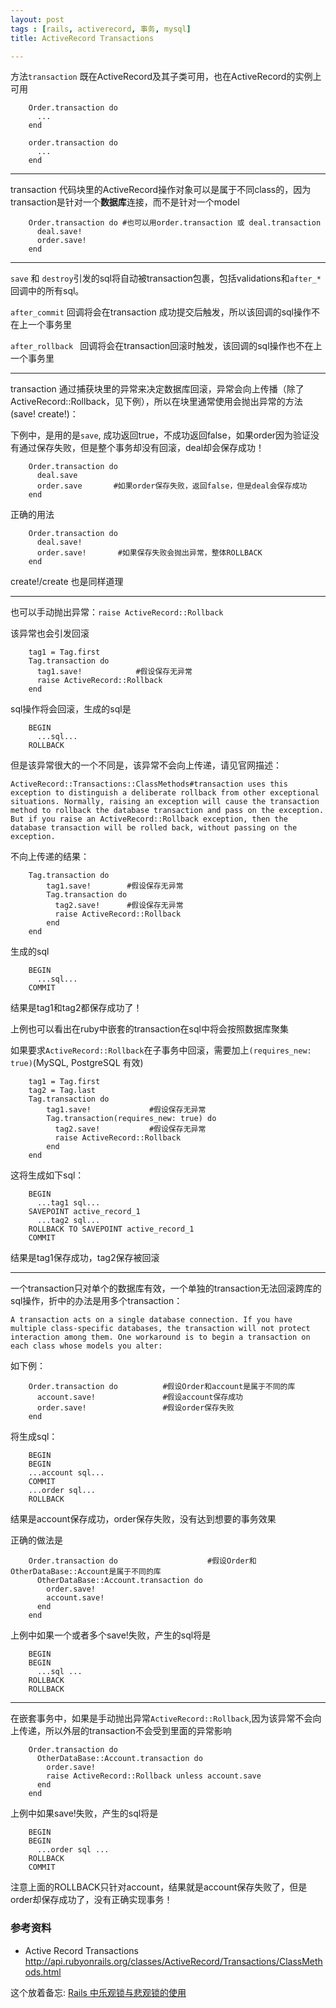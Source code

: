 ```yaml
---
layout: post
tags : [rails, activerecord, 事务, mysql]
title: ActiveRecord Transactions

---
```


方法`transaction` 既在ActiveRecord及其子类可用，也在ActiveRecord的实例上可用

        Order.transaction do
          ...
        end

        order.transaction do
          ...
        end

----

transaction 代码块里的ActiveRecord操作对象可以是属于不同class的，因为transaction是针对一个**数据库**连接，而不是针对一个model

        Order.transaction do #也可以用order.transaction 或 deal.transaction
          deal.save!
          order.save!
        end

----

`save` 和 `destroy`引发的sql将自动被transaction包裹，包括validations和`after_*`回调中的所有sql。

`after_commit` 回调将会在transaction 成功提交后触发，所以该回调的sql操作不在上一个事务里

`after_rollback ` 回调将会在transaction回滚时触发，该回调的sql操作也不在上一个事务里

----

transaction 通过捕获块里的异常来决定数据库回滚，异常会向上传播（除了ActiveRecord::Rollback，见下例），所以在块里通常使用会抛出异常的方法(save! create!)：

  下例中，是用的是`save`, 成功返回true，不成功返回false，如果order因为验证没有通过保存失败，但是整个事务却没有回滚，deal却会保存成功！

        Order.transaction do
          deal.save
          order.save       #如果order保存失败，返回false，但是deal会保存成功
        end

  正确的用法

        Order.transaction do
          deal.save!
          order.save!       #如果保存失败会抛出异常，整体ROLLBACK
        end

  create!/create 也是同样道理

----

也可以手动抛出异常：`raise ActiveRecord::Rollback`

  该异常也会引发回滚

        tag1 = Tag.first
        Tag.transaction do
          tag1.save!            #假设保存无异常
          raise ActiveRecord::Rollback
        end

  sql操作将会回滚，生成的sql是

        BEGIN
          ...sql...
        ROLLBACK

但是该异常很大的一个不同是，该异常不会向上传递，请见官网描述：

    ActiveRecord::Transactions::ClassMethods#transaction uses this exception to distinguish a deliberate rollback from other exceptional situations. Normally, raising an exception will cause the transaction method to rollback the database transaction and pass on the exception. But if you raise an ActiveRecord::Rollback exception, then the database transaction will be rolled back, without passing on the exception.

  不向上传递的结果：

        Tag.transaction do
            tag1.save!        #假设保存无异常
            Tag.transaction do
              tag2.save!      #假设保存无异常
              raise ActiveRecord::Rollback
            end
        end

  生成的sql

        BEGIN
          ...sql...
        COMMIT

  结果是tag1和tag2都保存成功了！

  上例也可以看出在ruby中嵌套的transaction在sql中将会按照数据库聚集

  如果要求`ActiveRecord::Rollback`在子事务中回滚，需要加上`(requires_new: true)`(MySQL, PostgreSQL 有效)

        tag1 = Tag.first
        tag2 = Tag.last
        Tag.transaction do
            tag1.save!             #假设保存无异常
            Tag.transaction(requires_new: true) do
              tag2.save!           #假设保存无异常
              raise ActiveRecord::Rollback
            end
        end

  这将生成如下sql：

        BEGIN
          ...tag1 sql...
        SAVEPOINT active_record_1
          ...tag2 sql...
        ROLLBACK TO SAVEPOINT active_record_1
        COMMIT

  结果是tag1保存成功，tag2保存被回滚


----

一个transaction只对单个的数据库有效，一个单独的transaction无法回滚跨库的sql操作，折中的办法是用多个transaction：

    A transaction acts on a single database connection. If you have multiple class-specific databases, the transaction will not protect interaction among them. One workaround is to begin a transaction on each class whose models you alter:

  如下例：

        Order.transaction do          #假设Order和account是属于不同的库
          account.save!               #假设account保存成功
          order.save!                 #假设order保存失败
        end

  将生成sql：

        BEGIN
        BEGIN
        ...account sql...
        COMMIT
        ...order sql...
        ROLLBACK

  结果是account保存成功，order保存失败，没有达到想要的事务效果


  正确的做法是

        Order.transaction do                    #假设Order和OtherDataBase::Account是属于不同的库
          OtherDataBase::Account.transaction do
            order.save!
            account.save!
          end
        end

  上例中如果一个或者多个save!失败，产生的sql将是

        BEGIN
        BEGIN
          ...sql ...
        ROLLBACK
        ROLLBACK

----

在嵌套事务中，如果是手动抛出异常`ActiveRecord::Rollback`,因为该异常不会向上传递，所以外层的transaction不会受到里面的异常影响

        Order.transaction do
          OtherDataBase::Account.transaction do
            order.save!
            raise ActiveRecord::Rollback unless account.save
          end
        end

  上例中如果save!失败，产生的sql将是

        BEGIN
        BEGIN
          ...order sql ...
        ROLLBACK
        COMMIT

  注意上面的ROLLBACK只针对account，结果就是account保存失败了，但是order却保存成功了，没有正确实现事务！

### 参考资料

* Active Record Transactions <http://api.rubyonrails.org/classes/ActiveRecord/Transactions/ClassMethods.html>

这个放着备忘: [Rails 中乐观锁与悲观锁的使用](https://ruby-china.org/topics/28963)
